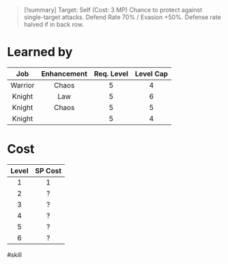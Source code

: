>[!summary]
>Target: Self (Cost: 3 MP)
>Chance to protect against single-target attacks.
>Defend Rate 70% / Evasion +50%.
>Defense rate halved if in back row.
# Learned by
| Job   | Enhancement | Req. Level | Level Cap |
|:-------:|:-----------:|:----------:|:---------:|
| Warrior | Chaos       | 5          | 4         |
| Knight  | Law         | 5          | 6         |
| Knight  | Chaos       | 5          | 5         |
| Knight  |             | 5          | 4         | 
# Cost
| Level | SP Cost |
|:-----:|:-------:|
| 1     | 1       |
| 2     | ?       |
| 3     | ?       |
| 4     | ?       |
| 5     | ?       |
| 6     | ?       | 

#skill 